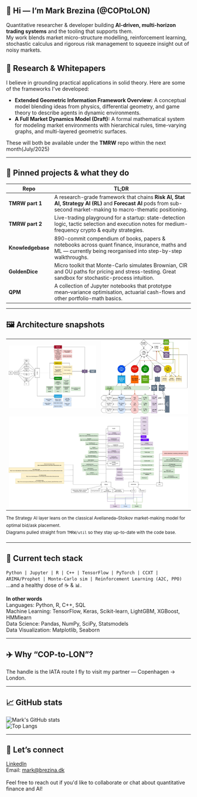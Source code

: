 <!-- Profile README for https://github.com/COPtoLON -->
<!-- When you push this into a repo named exactly `COPtoLON`, GitHub shows it on your profile -->

## 👋  Hi — I’m **Mark Brezina** (@COPtoLON)

Quantitative researcher & developer building **AI-driven, multi-horizon trading systems** and the tooling that supports them.  
My work blends market micro-structure modelling, reinforcement learning, stochastic calculus and rigorous risk management to squeeze insight out of noisy markets. 

## 📄 Research & Whitepapers
I believe in grounding practical applications in solid theory. Here are some of the frameworks I've developed:
- **Extended Geometric Information Framework Overview:** A conceptual model blending ideas from physics, differential geometry, and game theory to describe agents in dynamic environments.
- **A Full Market Dynamics Model (Draft):** A formal mathematical system for modeling market environments with hierarchical rules, time-varying graphs, and multi-layered geometric surfaces.

These will both be available under the **TMRW** repo within the next month(July/2025)

---

## 🚀 Pinned projects & what they do

| Repo | TL;DR |
|------|-------|
| **TMRW part 1** | A research-grade framework that chains **Risk AI, Stat AI, Strategy AI (RL)** and **Forecast AI** pods from sub-second market-making to macro-thematic positioning. |
| **TMRW part 2** | Live-trading playground for a startup: state-detection logic, tactic selection and execution notes for medium-frequency crypto & equity strategies.  |
| **Knowledgebase** | 890-commit compendium of books, papers & notebooks across quant finance, insurance, maths and ML — currently being reorganised into step-by-step walkthroughs.  |
| **GoldenDice** | Micro toolkit that Monte-Carlo simulates Brownian, CIR and OU paths for pricing and stress-testing. Great sandbox for stochastic-process intuition.  |
| **QPM** | A collection of Jupyter notebooks that prototype mean–variance optimisation, actuarial cash-flows and other portfolio-math basics.  |


---

## 🖼 Architecture snapshots

<table>
  <tr>
    <td><img src="https://raw.githubusercontent.com/COPtoLON/TMRW/main/util/model.jpg" alt="TMRW core-model diagram" width="480"></td>
    <td><img src="https://raw.githubusercontent.com/COPtoLON/TMRW/main/util/corporate%20structure.jpg" alt="Research & ops org chart" width="480"></td>
  </tr>
  <tr>
    <td colspan="2"><img src="https://raw.githubusercontent.com/COPtoLON/TMRW/main/util/data-structure.jpg" alt="Data-source map"></td>
  </tr>
</table>

<sup>The Strategy AI layer leans on the classical Avellaneda–Stoikov market-making model for optimal bid/ask placement. </sup>  
<sup>Diagrams pulled straight from `TMRW/util` so they stay up-to-date with the code base. </sup>

---

## 🧰 Current tech stack

`Python | Jupyter | R | C++ | TensorFlow | PyTorch | CCXT | ARIMA/Prophet | Monte-Carlo sim | Reinforcement Learning (A2C, PPO)`  
…and a healthy dose of ☕ & 📊.

**In other words** \
Languages: Python, R, C++, SQL \
Machine Learning: TensorFlow, Keras, Scikit-learn, LightGBM, XGBoost, HMMlearn \
Data Science: Pandas, NumPy, SciPy, Statsmodels \
Data Visualization: Matplotlib, Seaborn 

---

## ✈️ Why “COP-to-LON”?

The handle is the IATA route I fly to visit my partner — Copenhagen  →  London. 

---

## 📈 GitHub stats

![Mark's GitHub stats](https://github-readme-stats.vercel.app/api?username=COPtoLON&show_icons=true&theme=default&hide=contribs,prs)  
![Top Langs](https://github-readme-stats.vercel.app/api/top-langs/?username=COPtoLON&layout=compact)

---


## 🤝 Let’s connect

[LinkedIn](https://www.linkedin.com/in/coptolon)  \
Email: mark@brezina.dk \
\
Feel free to reach out if you'd like to collaborate or chat about quantitative finance and AI!

<!-- End of README -->

